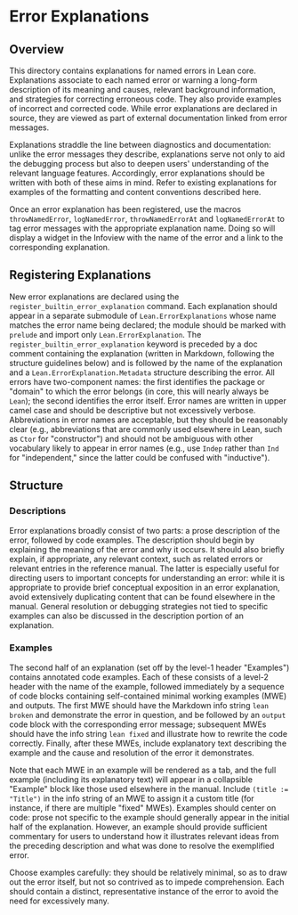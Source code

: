 # Error Explanations

## Overview

This directory contains explanations for named errors in Lean core.
Explanations associate to each named error or warning a long-form
description of its meaning and causes, relevant background
information, and strategies for correcting erroneous code. They also
provide examples of incorrect and corrected code. While error
explanations are declared in source, they are viewed as part of
external documentation linked from error messages.

Explanations straddle the line between diagnostics and documentation:
unlike the error messages they describe, explanations serve not only
to aid the debugging process but also to deepen users' understanding
of the relevant language features. Accordingly, error explanations
should be written with both of these aims in mind. Refer to existing
explanations for examples of the formatting and content conventions
described here.

Once an error explanation has been registered, use the macros
`throwNamedError`, `logNamedError`, `throwNamedErrorAt` and
`logNamedErrorAt` to tag error messages with the appropriate
explanation name. Doing so will display a widget in the Infoview with
the name of the error and a link to the corresponding explanation.

## Registering Explanations

New error explanations are declared using the
`register_builtin_error_explanation` command. Each explanation should
appear in a separate submodule of `Lean.ErrorExplanations` whose name
matches the error name being declared; the module should be marked
with `prelude` and import only `Lean.ErrorExplanation`. The
`register_builtin_error_explanation` keyword is preceded by a doc
comment containing the explanation (written in Markdown, following the
structure guidelines below) and is followed by the name of the
explanation and a `Lean.ErrorExplanation.Metadata` structure
describing the error. All errors have two-component names: the first
identifies the package or "domain" to which the error belongs (in
core, this will nearly always be `Lean`); the second identifies the
error itself. Error names are written in upper camel case and should
be descriptive but not excessively verbose. Abbreviations in error
names are acceptable, but they should be reasonably clear (e.g.,
abbreviations that are commonly used elsewhere in Lean, such as `Ctor`
for "constructor") and should not be ambiguous with other vocabulary
likely to appear in error names (e.g., use `Indep` rather than `Ind`
for "independent," since the latter could be confused with
"inductive").


## Structure

### Descriptions

Error explanations broadly consist of two parts: a prose description
of the error, followed by code examples. The description should begin
by explaining the meaning of the error and why it occurs. It should
also briefly explain, if appropriate, any relevant context, such as
related errors or relevant entries in the reference manual. The latter
is especially useful for directing users to important concepts for
understanding an error: while it is appropriate to provide brief
conceptual exposition in an error explanation, avoid extensively
duplicating content that can be found elsewhere in the manual. General
resolution or debugging strategies not tied to specific examples can
also be discussed in the description portion of an explanation.

### Examples

The second half of an explanation (set off by the level-1 header
"Examples") contains annotated code examples. Each of these consists
of a level-2 header with the name of the example, followed immediately
by a sequence of code blocks containing self-contained minimal working
examples (MWE) and outputs. The first MWE should have the Markdown
info string `lean broken` and demonstrate the error in question, and
be followed by an `output` code block with the corresponding error
message; subsequent MWEs should have the info string `lean fixed` and
illustrate how to rewrite the code correctly. Finally, after these
MWEs, include explanatory text describing the example and the cause
and resolution of the error it demonstrates.

Note that each MWE in an example will be rendered as a tab, and the
full example (including its explanatory text) will appear in a
collapsible "Example" block like those used elsewhere in the manual.
Include `(title := "Title")` in the info string of an MWE to assign it
a custom title (for instance, if there are multiple "fixed" MWEs).
Examples should center on code: prose not specific to the example
should generally appear in the initial half of the explanation.
However, an example should provide sufficient commentary for users to
understand how it illustrates relevant ideas from the preceding
description and what was done to resolve the exemplified error.

Choose examples carefully: they should be relatively minimal, so as to
draw out the error itself, but not so contrived as to impede
comprehension. Each should contain a distinct, representative instance
of the error to avoid the need for excessively many.
